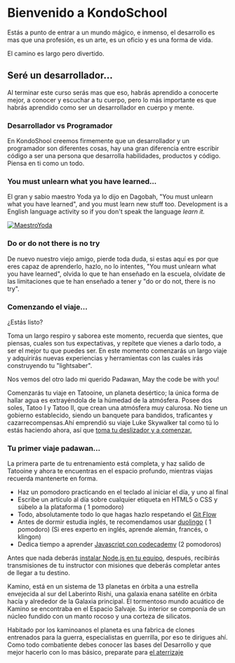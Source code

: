 # Bienvenido a KondoSchool

Estás a punto de entrar a un mundo mágico, e inmenso, el desarrollo es mas que una profesión, es un arte, es un oficio y es una forma de vida.

El camino es largo pero divertido.

## Seré un desarrollador...

Al terminar este curso serás mas que eso, habrás aprendido a conocerte mejor, a conocer y escuchar a tu cuerpo, pero lo más importante es que habrás aprendido como ser un desarrollador en cuerpo y mente.

### Desarrollador vs Programador

En KondoShool creemos firmemente que un desarrollador y un programador son diferentes cosas, hay una gran diferencia entre escribir código a ser una persona que desarrolla habilidades, productos y código. Piensa en ti como un todo.

### You must unlearn what you have learned...
El gran y sabio maestro Yoda ya lo dijo en Dagobah, "You must unlearn what you have learned", and you must learn new stuff too. Development is a English language activity so if you don't speak the language *learn it.*

[![MaestroYoda](http://img.youtube.com/vi/z4jeREy7Pbc/0.jpg)][video]

[video]: https://www.youtube.com/watch?v=z4jeREy7Pbc

### Do or do not there is no try
De nuevo nuestro viejo amigo, pierde toda duda, si estas aquí es por que eres capaz de aprenderlo, hazlo, no lo intentes, "You must unlearn what you have learned", olvida lo que te han enseñado en la escuela, olvídate de las limitaciones que te han enseñado a tener y "do or do not, there is no try".

### Comenzando el viaje...

¿Estás listo?

Toma un largo respiro y saborea este momento, recuerda que sientes, que piensas, cuales son tus expectativas, y repítete que vienes a darlo todo, a ser el mejor tu que puedes ser. En este momento comenzarás un largo viaje y adquirirás nuevas experiencias y herramientas con las cuales irás construyendo tu "lightsaber".

Nos vemos del otro lado mi querido Padawan, May the code be with you!

Comenzarás tu viaje en Tatooine, un planeta desértico; la única forma de hallar agua es extrayéndola de la húmedad de la atmósfera. Posee dos soles, Tatoo I y Tatoo II, que crean una atmósfera muy calurosa. No tiene un gobierno establecido, siendo un banquete para bandidos, traficantes y cazarrecompensas.Ahí emprendió su viaje Luke Skywalker tal como tú lo estás haciendo ahora, así que [toma tu deslizador y a comenzar.](tatooine.md)

### Tu primer viaje padawan...

La primera parte de tu entrenamiento está completa, y haz salido de Tatooine y ahora te encuentras en el espacio profundo, mientras viajas recuerda mantenerte en forma.

- Haz un pomodoro practicando en el teclado al iniciar el día, y uno al final
- Escribe un artículo al día sobre cualquier etiqueta en HTML5 o CSS y súbelo a la plataforma ( 1 pomodoro)
- Todo, absolutamente todo lo que hagas hazlo respetando el [Git Flow](gitflow)
- Antes de dormir estudia inglés, te recomendamos usar [duolingo](https://www.duolingo.com/) ( 1 pomodoro)
  (Si eres experto en inglés, aprende alemán, francés, o klingon)
- Dedica tiempo a aprender [Javascript con codecademy](https://www.codecademy.com/learn/javascript) (2 pomodoros)


Antes que nada deberás [instalar Node.js en tu equipo](instalar-node.md), después, recibirás transmisiones de tu instructor con misiones que deberás completar antes de llegar a tu destino.

Kamino, está en un sistema de 13 planetas en órbita a una estrella envejecida al sur del Laberinto Rishi, una galaxia enana satélite en órbita hacía y alrededor de la Galaxia principal. El tormentoso mundo acuático de Kamino se encontraba en el Espacio Salvaje. Su interior se componía de un núcleo fundido con un manto rocoso y una corteza de silicatos.

Habitado por los kaminoanos el planeta es una fabrica de clones entrenados para la guerra, especialistas en guerrilla, por eso te dirigues ahí. Como todo combatiente debes conocer las bases del Desarrollo y que mejor hacerlo con lo mas básico, preparate para [el aterrizaje](Kamino.md)
